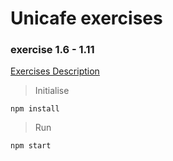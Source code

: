# Unicafe exercises

### exercise 1.6 - 1.11
[Exercises Description](https://fullstackopen.com/en/part1/a_more_complex_state_debugging_react_apps#exercises-1-6-1-14)



> Initialise

    npm install

> Run

    npm start

